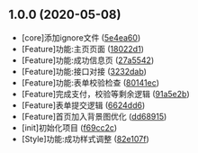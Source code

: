 ## 1.0.0 (2020-05-08)

* [core]添加ignore文件 ([5e4ea60](https://code.aliyun.com/peterfei/ibodao_wechat_bobo/commits/5e4ea60))
* [Feature]功能:主页页面 ([18022d1](https://code.aliyun.com/peterfei/ibodao_wechat_bobo/commits/18022d1))
* [Feature]功能:成功信息页 ([27a5542](https://code.aliyun.com/peterfei/ibodao_wechat_bobo/commits/27a5542))
* [Feature]功能:接口对接 ([3232dab](https://code.aliyun.com/peterfei/ibodao_wechat_bobo/commits/3232dab))
* [Feature]功能:表单校验检查 ([80141ec](https://code.aliyun.com/peterfei/ibodao_wechat_bobo/commits/80141ec))
* [Feature]完成支付，校验等剩余逻辑 ([91a5e2b](https://code.aliyun.com/peterfei/ibodao_wechat_bobo/commits/91a5e2b))
* [Feature]表单提交逻辑 ([6624dd6](https://code.aliyun.com/peterfei/ibodao_wechat_bobo/commits/6624dd6))
* [Feature]首页加入背景图优化 ([dd68915](https://code.aliyun.com/peterfei/ibodao_wechat_bobo/commits/dd68915))
* [init]初始化项目 ([f69cc2c](https://code.aliyun.com/peterfei/ibodao_wechat_bobo/commits/f69cc2c))
* [Style]功能:成功样式调整 ([82e107f](https://code.aliyun.com/peterfei/ibodao_wechat_bobo/commits/82e107f))




